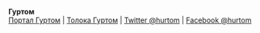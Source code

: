 **Гуртом**  
[Портал Гуртом](http://hurtom.com) | [Толока Гуртом](http://toloka.hurtom.com) | [Twitter @hurtom](https://twitter.com/#!/hurtom) | [Facebook @hurtom](https://www.facebook.com/hurtom)
